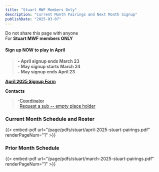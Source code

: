 ```yaml
---
title: "Stuart MWF Members Only"
description: "Current Month Pairings and Next Month Signup"
publishDate: "2025-03-07"
---
```


Do not share this page with anyone\
For **Stuart MWF members ONLY**

#### **Sign up NOW to play in April**
>**- April signup ends March 23**\
>**- May signup starts March 24**\
>**- May signup ends  April 23**

**[April 2025 Signup Form](https://forms.gle/bDUtsP8oJgU5J7TC6)**

**Contacts**
>-[Coordinator](mailto:mark@onthegoleisure.com)\
>-[Request a sub -- empty place holder](mailto:mark@onthegoleisure.com)

### **Current Month Schedule and Roster**
{{< embed-pdf url="/page/pdfs/stuart/april-2025-stuart-pairings.pdf" renderPageNum="1" >}}
### **Prior Month Schedule**
{{< embed-pdf url="/page/pdfs/stuart/march-2025-stuart-pairings.pdf" renderPageNum="1" >}}
